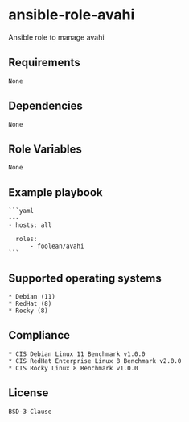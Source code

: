 # ansible-role-avahi

Ansible role to manage avahi


## Requirements

    None


## Dependencies

    None


## Role Variables

    None


## Example playbook

    ```yaml
    ---
    - hosts: all

      roles:
          - foolean/avahi
    ```


## Supported operating systems

    * Debian (11)
    * RedHat (8)
    * Rocky (8)


## Compliance

    * CIS Debian Linux 11 Benchmark v1.0.0
    * CIS RedHat Enterprise Linux 8 Benchmark v2.0.0
    * CIS Rocky Linux 8 Benchmark v1.0.0


## License

    BSD-3-Clause
